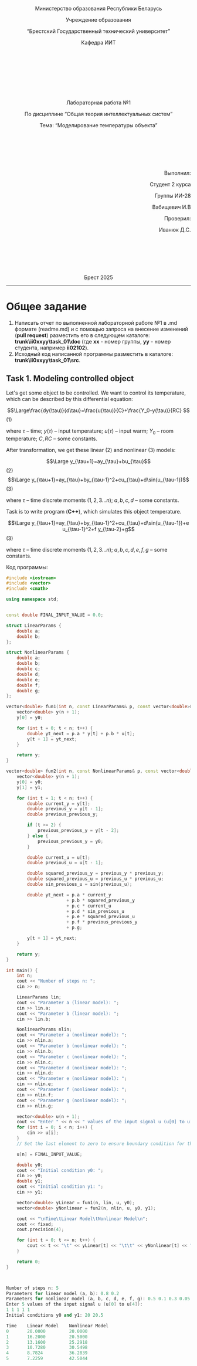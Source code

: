 <p align="center"> Министерство образования Республики Беларусь</p>
<p align="center">Учреждение образования</p>
<p align="center">“Брестский Государственный технический университет”</p>
<p align="center">Кафедра ИИТ</p>
<br><br><br><br><br><br><br>
<p align="center">Лабораторная работа №1</p>
<p align="center">По дисциплине “Общая теория интеллектуальных систем”</p>
<p align="center">Тема: “Моделирование температуры объекта”</p>
<br><br><br><br><br>
<p align="right">Выполнил:</p>
<p align="right">Студент 2 курса</p>
<p align="right">Группы ИИ-28</p>
<p align="right">Вабищевич И.В</p>
<p align="right">Проверил:</p>
<p align="right">Иванюк Д.С.</p>
<br><br><br><br><br>
<p align="center">Брест 2025</p>

<hr>

# Общее задание #
1. Написать отчет по выполненной лабораторной работе №1 в .md формате (readme.md) и с помощью запроса на внесение изменений (**pull request**) разместить его в следующем каталоге: **trunk\ii0xxyy\task_01\doc** (где **xx** - номер группы, **yy** - номер студента, например **ii02102**).
2. Исходный код написанной программы разместить в каталоге: **trunk\ii0xxyy\task_01\src**.
## Task 1. Modeling controlled object ##
Let's get some object to be controlled. We want to control its temperature, which can be described by this differential equation:

$$\Large\frac{dy(\tau)}{d\tau}=\frac{u(\tau)}{C}+\frac{Y_0-y(\tau)}{RC} $$ (1)

where $\tau$ – time; $y(\tau)$ – input temperature; $u(\tau)$ – input warm; $Y_0$ – room temperature; $C,RC$ – some constants.

After transformation, we get these linear (2) and nonlinear (3) models:

$$\Large y_{\tau+1}=ay_{\tau}+bu_{\tau}$$ (2)
$$\Large y_{\tau+1}=ay_{\tau}+by_{\tau-1}^2+cu_{\tau}+d\sin(u_{\tau-1})$$ (3)

where $\tau$ – time discrete moments ($1,2,3{\dots}n$); $a,b,c,d$ – some constants.

Task is to write program (**С++**), which simulates this object temperature.

$$\Large y_{\tau+1}=ay_{\tau}+by_{\tau-1}^2+cu_{\tau}+d\sin(u_{\tau-1})+e u_{\tau-1}^2+f y_{\tau-2}+g$$ (3)

where $\tau$ – time discrete moments ($1,2,3{\dots}n$); $a,b,c,d,e,f,g$ – some constants.

Код программы:
```C++
#include <iostream>
#include <vector>
#include <cmath>

using namespace std;


const double FINAL_INPUT_VALUE = 0.0;  

struct LinearParams {
    double a;
    double b;
};

struct NonlinearParams {
    double a;
    double b;
    double c;
    double d;
    double e;
    double f;
    double g;
};

vector<double> fun1(int n, const LinearParams& p, const vector<double>& u, double y0) {
    vector<double> y(n + 1);
    y[0] = y0;

    for (int t = 0; t < n; t++) {
        double yt_next = p.a * y[t] + p.b * u[t];
        y[t + 1] = yt_next;
    }

    return y;
}

vector<double> fun2(int n, const NonlinearParams& p, const vector<double>& u, double y0, double y1) {
    vector<double> y(n + 1);
    y[0] = y0;
    y[1] = y1;

    for (int t = 1; t < n; t++) {
        double current_y = y[t];
        double previous_y = y[t - 1];
        double previous_previous_y;

        if (t >= 2) {
            previous_previous_y = y[t - 2];
        } else {
            previous_previous_y = y0;
        }

        double current_u = u[t];
        double previous_u = u[t - 1];

        double squared_previous_y = previous_y * previous_y;
        double squared_previous_u = previous_u * previous_u;
        double sin_previous_u = sin(previous_u);

        double yt_next = p.a * current_y
                       + p.b * squared_previous_y
                       + p.c * current_u
                       + p.d * sin_previous_u
                       + p.e * squared_previous_u
                       + p.f * previous_previous_y
                       + p.g;

        y[t + 1] = yt_next;
    }

    return y;
}

int main() {
    int n;
    cout << "Number of steps n: ";
    cin >> n;

    LinearParams lin;
    cout << "Parameter a (linear model): ";
    cin >> lin.a;
    cout << "Parameter b (linear model): ";
    cin >> lin.b;

    NonlinearParams nlin;
    cout << "Parameter a (nonlinear model): ";
    cin >> nlin.a;
    cout << "Parameter b (nonlinear model): ";
    cin >> nlin.b;
    cout << "Parameter c (nonlinear model): ";
    cin >> nlin.c;
    cout << "Parameter d (nonlinear model): ";
    cin >> nlin.d;
    cout << "Parameter e (nonlinear model): ";
    cin >> nlin.e;
    cout << "Parameter f (nonlinear model): ";
    cin >> nlin.f;
    cout << "Parameter g (nonlinear model): ";
    cin >> nlin.g;

    vector<double> u(n + 1);
    cout << "Enter " << n << " values of the input signal u (u[0] to u[" << n - 1 << "]):\n";
    for (int i = 0; i < n; i++) {
        cin >> u[i];
    }
    // Set the last element to zero to ensure boundary condition for the model

    u[n] = FINAL_INPUT_VALUE;

    double y0;
    cout << "Initial condition y0: ";
    cin >> y0;
    double y1;
    cout << "Initial condition y1: ";
    cin >> y1;

    vector<double> yLinear = fun1(n, lin, u, y0);
    vector<double> yNonlinear = fun2(n, nlin, u, y0, y1);

    cout << "\nTime\tLinear Model\tNonlinear Model\n";
    cout << fixed;
    cout.precision(4);

    for (int t = 0; t <= n; t++) {
        cout << t << "\t" << yLinear[t] << "\t\t" << yNonlinear[t] << "\n";
    }

    return 0;
}



Number of steps n: 5
Parameters for linear model (a, b): 0.8 0.2
Parameters for nonlinear model (a, b, c, d, e, f, g): 0.5 0.1 0.3 0.05 0.01 0.02 0.1
Enter 5 values of the input signal u (u[0] to u[4]):
1 1 1 1 1
Initial conditions y0 and y1: 20 20.5

Time    Linear Model    Nonlinear Model
0       20.0000         20.0000
1       16.2000         20.5000
2       13.1600         25.2918
3       10.7280         30.5498
4       8.7824          36.2839
5       7.2259          42.5044

